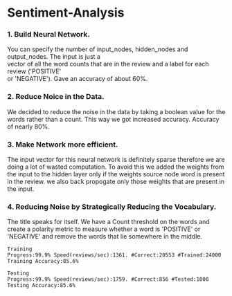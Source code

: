 # Sentiment-Analysis
  
### 1. Build Neural Network.
You can specify the number of input_nodes, hidden_nodes and output_nodes. The input is just a<br> vector of all the word counts that are in the review and a label for each review ('POSITIVE' <br>or 'NEGATIVE'). Gave an accuracy of about 60%.
### 2. Reduce Noice in the Data.
We decided to reduce the noise in the data by taking a boolean value for the words rather than a count. This way we got increased accuracy. Accuracy of nearly 80%.
### 3. Make Network more efficient.
The input vector for this neural network is definitely sparse therefore we are doing a lot of wasted computation. To avoid this we added the weights from the input to the hidden layer only if the weights source node word is present in the review. we also back propogate only those weights that are present in the input.
### 4. Reducing Noise by Strategically Reducing the Vocabulary.
The title speaks for itself. We have a Count threshold on the words and create a polarity metric to measure whether a word is 'POSITIVE' or 'NEGATIVE' and remove the words that lie somewhere in the middle.

```
Training
Progress:99.9% Speed(reviews/sec):1361. #Correct:20553 #Trained:24000 Training Accuracy:85.6%

Testing
Progress:99.9% Speed(reviews/sec):1759. #Correct:856 #Tested:1000 Testing Accuracy:85.6%
```

